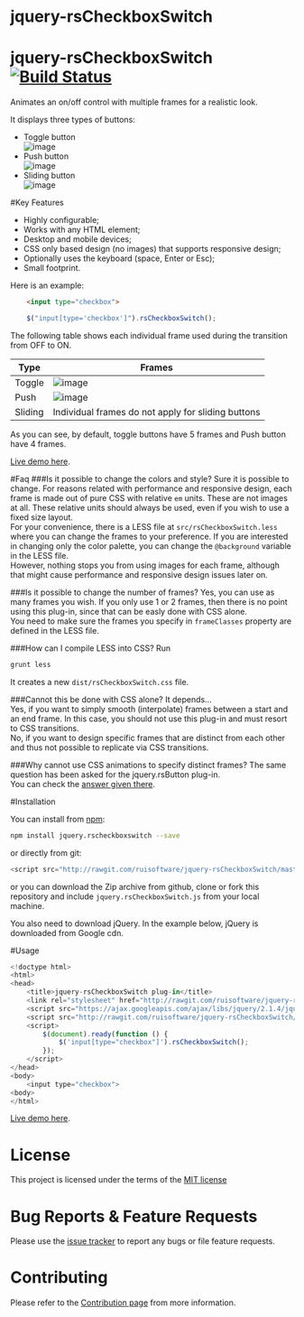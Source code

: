 jquery-rsCheckboxSwitch
=======================
# jquery-rsCheckboxSwitch [![Build Status](https://travis-ci.org/ruisoftware/jquery-rsCheckboxSwitch.svg?branch=master)](https://travis-ci.org/ruisoftware/jquery-rsCheckboxSwitch)
Animates an on/off control with multiple frames for a realistic look.

It displays three types of buttons:
- Toggle button  
![image](https://cloud.githubusercontent.com/assets/428736/25072479/f539c94c-22d7-11e7-8fdf-1b60e2720cff.png)
- Push button  
![image](https://cloud.githubusercontent.com/assets/428736/25072483/08b13c3a-22d8-11e7-9991-38a53637196a.png)
- Sliding button  
![image](https://cloud.githubusercontent.com/assets/428736/25072476/d93c9468-22d7-11e7-9a72-1b2bc3d458e0.png)

#Key Features
 - Highly configurable;
 - Works with any HTML element;
 - Desktop and mobile devices;
 - CSS only based design (no images) that supports responsive design;
 - Optionally uses the keyboard (space, Enter or Esc);
 - Small footprint.

Here is an example:
```html
    <input type="checkbox">
```
```javascript
    $("input[type='checkbox']").rsCheckboxSwitch();
```
The following table shows each individual frame used during the transition from OFF to ON.  

| Type | Frames |
|---|---|
|Toggle|![image](https://cloud.githubusercontent.com/assets/428736/25073090/59f46b9e-22e7-11e7-8c11-d4e1117accbc.png)|
|Push|![image](https://cloud.githubusercontent.com/assets/428736/25073087/4f3dd10e-22e7-11e7-8787-08a1d5850630.png)|
|Sliding|Individual frames do not apply for sliding buttons|
As you can see, by default, toggle buttons have 5 frames and Push button have 4 frames.

[Live demo here](https://codepen.io/ruisoftware/pen/mmqrKy).

#Faq
###Is it possible to change the colors and style?
Sure it is possible to change.
For reasons related with performance and responsive design, each frame is made out of pure CSS with relative `em` units. These are not images at all. These relative units should always be used, even if you wish to use a fixed size layout.  
For your convenience, there is a LESS file at `src/rsCheckboxSwitch.less` where you can change the frames to your preference. If you are interested in changing only the color palette, you can change the `@background` variable in the LESS file.  
However, nothing stops you from using images for each frame, although that might cause performance and responsive design issues later on.

###Is it possible to change the number of frames?
Yes, you can use as many frames you wish. If you only use 1 or 2 frames, then there is no point using this plug-in, since that can be easly done with CSS alone.  
You need to make sure the frames you specify in `frameClasses` property are defined in the LESS file.

###How can I compile LESS into CSS?
Run
```bash
grunt less
```
It creates a new `dist/rsCheckboxSwitch.css` file.

###Cannot this be done with CSS alone?
It depends...  
Yes, if you want to simply smooth (interpolate) frames between a start and an end frame. In this case, you should not use this plug-in and must resort to CSS transitions.  
No, if you want to design specific frames that are distinct from each other and thus not possible to replicate via CSS transitions.

###Why cannot use CSS animations to specify distinct frames?
The same question has been asked for the jquery.rsButton plug-in.  
You can check the [answer given there](https://github.com/ruisoftware/jquery-rsButton#why-cannot-use-css-animations-to-specify-distinct-frames).

#Installation

You can install from [npm](https://www.npmjs.com/):
```bash
npm install jquery.rscheckboxswitch --save
```
or directly from git:
```javascript
<script src="http://rawgit.com/ruisoftware/jquery-rsCheckboxSwitch/master/src/jquery.rsCheckboxSwitch.js"></script>
```
or you can download the Zip archive from github, clone or fork this repository and include `jquery.rsCheckboxSwitch.js` from your local machine.

You also need to download jQuery. In the example below, jQuery is downloaded from Google cdn.

#Usage
```javascript
<!doctype html>
<html>
<head>
    <title>jquery-rsCheckboxSwitch plug-in</title>
    <link rel="stylesheet" href="http://rawgit.com/ruisoftware/jquery-rsCheckboxSwitch/master/src/demo/rsCheckboxSwitch24px.css">
    <script src="https://ajax.googleapis.com/ajax/libs/jquery/2.1.4/jquery.min.js"></script>
    <script src="http://rawgit.com/ruisoftware/jquery-rsCheckboxSwitch/master/src/jquery.rsCheckboxSwitch.js"></script>
    <script>
        $(document).ready(function () {
            $('input[type="checkbox"]').rsCheckboxSwitch();
        });
    </script>
</head>
<body>
    <input type="checkbox">
<body>
</html>
````
[Live demo here](https://codepen.io/ruisoftware/pen/mmqrKy).

# License
This project is licensed under the terms of the [MIT license](https://opensource.org/licenses/mit-license.php)

# Bug Reports & Feature Requests
Please use the [issue tracker](https://github.com/ruisoftware/jquery-rsCheckboxSwitch/issues) to report any bugs or file feature requests.

# Contributing
Please refer to the [Contribution page](https://github.com/ruisoftware/jquery-rsCheckboxSwitch/blob/master/CONTRIBUTING.md) from more information.
